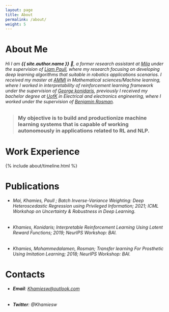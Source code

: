 ```yaml
---
layout: page
title: About
permalink: /about/
weight: 5
---
```


# About Me

###### Hi I am **{{ site.author.name }}** :wave:,  a former research assistant at [Mila](https://mila.quebec/) under the supervision of [Liam Paull](https://liampaull.ca/), where my research focusing on developing deep learning algorithms that suitable in robotics applications scenarios. I received my master at [AMMI](https://aimsammi.org/) in Mathematical sciences/Machine learning, where I worked in interpretability of reinforcement learning framework under the supervision of [George konidaris](http://cs.brown.edu/people/gdk/), previously I received my bachelor degree at [UofK](https://www.uofk.edu/en) in Electrical and electronics engineering, where I worked under the supervision of [Benjamin Rosman](https://www.benjaminrosman.com/).



> ### My objective is to build and productionize machine learning systems that is capable of working autonomously in applications related to RL and NLP.



# Work Experience

<div class="row">
{% include about/timeline.html %}
</div> 

# Publications

- ###### Mai, Khamies, Paull ; Batch Inverse-Variance Weighting: Deep Heteroscedastic Regression using Privileged Information; 2021; ICML Workshop on Uncertainty & Robustness in Deep Learning.

- ###### Khamies, Konidaris; Interpretable Reinforcement Learning Using Latent Reward Functions; 2019; NeurIPS Workshop: BAI.

- ###### Khamies, Mohammedalamen, Rosman; Transfer learning For Prosthetic Using Imitation Learning; 2018; NeurIPS Workshop: BAI.

<!--<div class="row">
{% include about/skills.html title="Programming Skills" source=site.data.programming-skills %}
{% include about/skills.html title="Other Skills" source=site.data.other-skills %}
</div> -->

# Contacts

- ###### **Email**: Khamiesw@outlook.com 

- ###### **Twitter**: @Khamiesw


